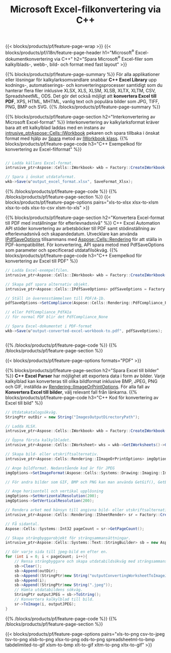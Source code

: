 ﻿---
title: Microsoft Excel-filkonvertering via C++ 
url: /sv/cpp/conversion/
description: Konvertera Excel XLS, XLSX, ODS, CSV till PDF, XPS, HTML, JPEG och andra format med bara några rader med C++-kod.
---
{{< blocks/products/pf/feature-page-wrap >}}
{{< blocks/products/pf/i18n/feature-page-header h1="Microsoft<sup>&reg;</sup> Excel-dokumentkonvertering via C++" h2="Spara Microsoft<sup>&reg;</sup> Excel-filer som kalkylblads-, webb-, bild- och format med fast layout" >}}

{{% blocks/products/pf/feature-page-summary %}}
För alla applikationer eller lösningar för kalkylarksomvandlare snabbar **C++ Excel Library** upp kodnings-, automatiserings- och konverteringsprocesser samtidigt som du hanterar flera filer inklusive XLSX, XLS, XLSM, XLSB, XLTX, XLTM, CSV, SpreadsheetML, ODS. Det gör det också möjligt att **konvertera Excel till PDF**, XPS, HTML, MHTML, vanlig text och populära bilder som JPG, TIFF, PNG, BMP och SVG.
{{% /blocks/products/pf/feature-page-summary %}}

{{% blocks/products/pf/feature-page-section h2="Interkonvertering av Microsoft Excel-format" %}}
Interkonvertering av kalkylarksformat kräver bara att ett kalkylblad laddas med en instans av [ intrusive_ptr<Aspose::Cells::IWorkbook>](https://apireference.aspose.com/cells/cpp/class/aspose.cells.i_workbook) pekaren och spara tillbaka i önskat format med hjälp av [Spara](https://apireference.aspose.com/cells/cpp/class/aspose.cells.i_workbook#a9460f52a2dec8f4bf623a4905167d997) metod av [IWorkbook klass](https://apireference.aspose.com/cells/cpp/class/aspose.cells.i_workbook).
{{% blocks/products/pf/feature-page-code h3="C++ Exempelkod för konvertering av Excel-filformat" %}}

```cs

// Ladda källans Excel-format.
intrusive_ptr<Aspose::Cells::IWorkbook> wkb = Factory::CreateIWorkbook(u"src_excel_file.xls");

// Spara i önskat utdataformat.
wkb->Save(u"output_excel_format.xlsx", SaveFormat_Xlsx);


```
{{% /blocks/products/pf/feature-page-code %}}
{{% /blocks/products/pf/feature-page-section %}}
{{< blocks/products/pf/feature-page-options pairs="xls-to-xlsx xlsx-to-xlsm xlsx-to-ods xlsx-to-csv xlsm-to-xls" >}}


{{% blocks/products/pf/feature-page-section h2="Konvertera Excel-format till PDF med inställningar för efterlevnadsnivå" %}}
C++ Excel Automation API stöder konvertering av arbetsböcker till PDF samt stödinställning av efterlevnadsnivå och skapandedatum. Utvecklare kan använda [IPdfSaveOptions](https://apireference.aspose.com/cells/cpp/class/aspose.cells.i_pdf_save_options) tillsammans med [Aspose::Cells::Rendering](https://apireference.aspose.com/cells/cpp/namespace/aspose.cells.rendering) för att ställa in PDF-kompatibilitet. För konvertering, API spara metod med PdfSaveOptions som parameter och specificerad utdatafilsökväg. 
{{% blocks/products/pf/feature-page-code h3="C++ Exempelkod för konvertering av Excel till PDF" %}}

```cs
// Ladda Excel-exempelfilen.
intrusive_ptr<Aspose::Cells::IWorkbook> wkb = Factory::CreateIWorkbook(u"sample-convert-excel-to.pdf");

// Skapa pdf spara alternativ objekt.
intrusive_ptr<Aspose::Cells::IPdfSaveOptions> pdfSaveOptions = Factory::CreateIPdfSaveOptions();

// Ställ in överensstämmelsen till PDF/A-1b.
pdfSaveOptions->SetCompliance(Aspose::Cells::Rendering::PdfCompliance_PdfA1b);

// eller PdfCompliance_PdfA1a 
// för normal PDF blir det PdfCompliance_None

// Spara Excel-dokumentet i PDF-format
wkb->Save(u"output-converted-excel-workbook-to.pdf", pdfSaveOptions);



```
{{% /blocks/products/pf/feature-page-code %}}
{{% /blocks/products/pf/feature-page-section %}}

{{< blocks/products/pf/feature-page-options formats="PDF" >}}

{{% blocks/products/pf/feature-page-section h2="Spara Excel till bilder" %}}
**C++ Excel Parser** har möjlighet att exportera data i form av bilder. Varje kalkylblad kan konverteras till olika bildformat inklusive BMP, JPEG, PNG och GIF, inställda av [Rendering::IImageOrPrintOptions](https://apireference.aspose.com/cells/cpp/class/aspose.cells.rendering.i_image_or_print_options). För alla fall av **Konvertera Excel till bilder**, välj relevant fall från länkarna.
{{% blocks/products/pf/feature-page-code h3="C++ Kod för konvertering av Excel till bild" %}}

```cs
// Utdatakatalogsökväg.
StringPtr outDir = new String("ImagesOutputDirectoryPath");

// Ladda XLSX.
intrusive_ptr<Aspose::Cells::IWorkbook> wkb = Factory::CreateIWorkbook(u"source-excel-file.xlsx");

// Öppna första kalkylbladet.
intrusive_ptr<Aspose::Cells::IWorksheet> wks = wkb->GetIWorksheets()->GetObjectByIndex(0);

// Skapa bild- eller utskriftsalternativ.
intrusive_ptr<Aspose::Cells::Rendering::IImageOrPrintOptions> imgOptions = Factory::CreateIImageOrPrintOptions();

// Ange bildformat. Nedanstående kod är för JPEG
imgOptions->SetImageFormat(Aspose::Cells::Systems::Drawing::Imaging::ImageFormat::GetJpeg());

// För andra bilder som GIF, BMP och PNG kan man använda GetGif(), GetBmp() respektive GetPng() 

// Ange horisontell och vertikal upplösning
imgOptions->SetHorizontalResolution(200);
imgOptions->SetVerticalResolution(200);

// Rendera arket med hänsyn till angivna bild- eller utskriftsalternativ.
intrusive_ptr<Aspose::Cells::Rendering::ISheetRender> sr = Factory::CreateISheetRender(wks, imgOptions);

// Få sidantal.
Aspose::Cells::Systems::Int32 pageCount = sr->GetPageCount();

// Skapa strängbyggarobjekt för strängsammansättningar.
intrusive_ptr<Aspose::Cells::Systems::Text::StringBuilder> sb = new Aspose::Cells::Systems::Text::StringBuilder();

// Gör varje sida till jpeg-bild en efter en.
for (int i = 0; i < pageCount; i++){
	// Rensa strängbyggare och skapa utdatabildsökväg med strängsammansättningar.
	sb->Clear();
	sb->Append(outDir);
	sb->Append((StringPtr)new String("outputConvertingWorksheetToImageJPEG_"));
	sb->Append(i);
	sb->Append((StringPtr)new String(".jpeg"));
	// Hämta utdatabildens sökväg.
	StringPtr outputJPEG = sb->ToString();
	// Konvertera kalkylblad till bild.
	sr->ToImage(i, outputJPEG);
}

```
{{% /blocks/products/pf/feature-page-code %}}
{{% /blocks/products/pf/feature-page-section %}}

{{< blocks/products/pf/feature-page-options pairs="xls-to-png csv-to-jpeg tsv-to-png xlsb-to-png xlsx-to-png ods-to-png spreadsheetml-to-bmp tabdelimited-to-gif xlsm-to-bmp xlt-to-gif xltm-to-png xltx-to-gif" >}}